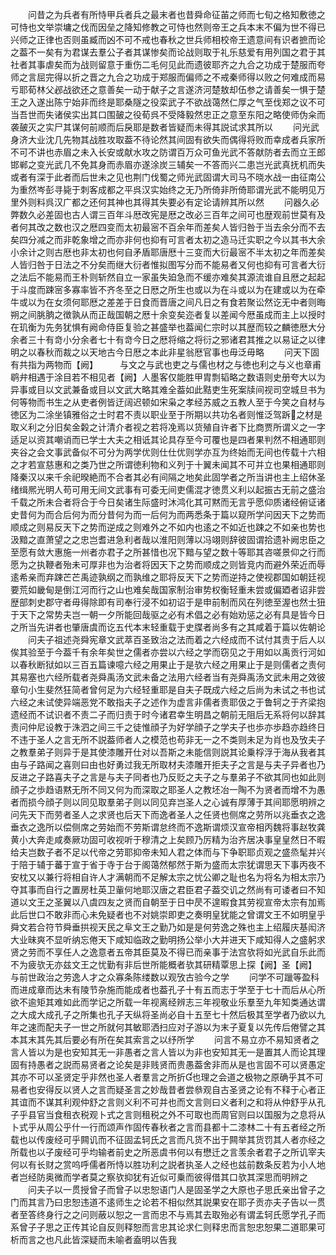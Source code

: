 <!-- { "loadSidebar": true } -->
　　问昔之为兵者有所恃甲兵者兵之最末者也昔舜命征苖之师而七旬之格知敷徳之可恃也文举崇墉之伐而因垒之降知修教之可恃也然则帝王之兵本末不偏为世不得已兴师之正律也否则虽臧而凶不可不戒也春秋之世兵师相校帝王遗意间有识者摭而论之葢不一矣有为君谋去羣公子者其谋惨矣而论战则取于礼乐慈爱有用列国之君于其社者其事虐矣而为战则留意于重伤二毛何见此而遗彼耶齐之九合之功成于楚服而夸师之言屈完得以折之晋之九合之功成于郑服而偏师之不戒秦师得以败之何难成而易亏耶荀林父邲战欲还之意善矣一动于献子之言遂济河楚敖却伍参之请善矣一惧于楚王之入遂出陈宁始非而终是耶桑隧之役栾武子不欲战蔼然仁厚之气至伐郑之议不可当吾世而失诸侯实出其口围皷之役荀呉不受降毅然忠正之意至东阳之略使师伪籴而袭皷灭之实尸其谋何前顺而后戾耶是数者皆疑而未得其説试求其所以
　　问光武身济大业沈几先物其战胜攻取葢不待论然其间固有欲失而偶得将败而幸成者兵家所不可不讲也赤眉之未入长安或献水攻之防谓百万众可鱼光武不答献防者去而立王郎邯郸之变光武几不免其身而赤眉亦遂涂炭三辅矣一不答而兴二患岂光武真抚机而失或者有深于此者而后世未之见也荆门伐蜀之师光武固谓大司马不晓水战一由征南公为重然岑彭寻毙于刺客成都之平呉汉实始终之无乃所倚非所倚耶谓光武不能明见万里外则料呉汉广都之还何其神也其得其失要必有定论请辨其所以然
　　问器久必弊数久必差固也古人谓三百年斗厯改宪是厯之改必三百年之间可也歴观前世莫有及者何其改之数也汉之厯四变而太初最宻不百余年而差矣人皆归咎于当去余分而不去矣四分减之而非乾象增之而亦非何也抑有可言者太初之造马迁实职之今以其书大余小余计之则古厯也非太初也何自矛盾耶唐厯十三变而大衍最宻不半太初之年而差矣人皆归咎于日法之不分矣而继大衍者惟拟图写分而不能易者又何也抑有可言者大衍之法后不能易而王朴则斩然自立一家虽失廹急而不缓亦难矣其源流谁自且厯之起起于斗度而踈宻多寡率皆不齐冬至之日厯之所生也或以为在斗或以为在建或以为在牵牛或以为在女须何耶厯之差差于日食而晋唐之间凡日之有食若聚讼然讫无中者则晦朔之间朓朒之徴孰从而正哉国朝之厯十余变矣迩者复以差闻今厯虽成而主上以授时在玑衡为先务犹惧有阙命侍臣复验之甚盛举也葢闻仁宗时以其歴而较之麟徳厯大分余者三十有竒小分余者七十有竒今日之厯将缩之将衍之邪诸君其推之以易证之以律明之以春秋而裁之以天地古今日厯之本此非星翁厯官事也毋泛毋略
　　问天下固有共指为两物而【阙】　　　与文之与武也吏之与儒也材之与徳也利之与义也章甫鹖弁相遇于涂目若不相见者【阙】人墨客仅能胜甲胄剽韬略之数语则史册夸大以为异事或目以文武兼备或目以文武大略其难全葢如此黠吏生死案牍间视司空城旦书为何等物而书生之从吏者例皆迂阔迟顿如宋枭之孝经苏威之五教人至于今笑之自材与徳区为二涂坐镇雅俗之士时君不责以职业至于所期以共功名者则惟泛驾跅之材是取义利之分旧矣金糓之计清介者视之若将凂焉以货殖自许者下比商贾所谓义之一字适足以资其嘲诮而已学士大夫之相诋其论具存至今可覆也是四者果判然不相通耶则夹谷之会文事武备似不可分为两学优则仕仕优则学亦互为终始而无间也传载十六相之才若宣慈惠和之类乃世之所谓徳利物和义列于十翼未闻其不可并立也果相通耶则降秦汉以来千余祀暌絶而不合者其必有间隔之地矣此固学者之所当讲也主上绍休圣绪缉熈光明人苟可用无间文武事有可委无间吏儒混才徳贯义利以起振古无前之盛治千载之所未合者将合于今日矣诸生际盛时沐鸿化其可黙而无言乎愿仰质诸经俯证诸史昔何为而合后何为而分昔何为而一后何为而两悉条于篇以窥所学问因天下之势而顺成之则易反天下之势而逆成之则难外之不如内也逺之不如近也踈之不如亲也势也汲黯之直萧望之之忠岂耆进急利者哉以淮阳则薄以冯翊则辞彼固谓拾遗补阙忠臣之至愿有敛大惠施一州者亦君子之所甚惜也况下黯与望之数十等耶其咨嗟景仰之行而愿为之执鞭者殆未可厚非也为治者将因天下之势而顺成之则皆竞内而避外荣近而辱逺希亲而弃踈芒芒禹迹孰纲之而孰维之耶将反天下之势而逆持之使视郡国如朝廷视要荒如畿甸是倒江河而行之山也难矣哉国家制治审势权衡轻重未尝或偏廼者诏非尝歴部刺史郡守者毋得除即有司奉行浸不如初诏于是申前制而风在列徳至渥也然士狃于天下之常势夫岂一朝一夕所能回哉驱之必有术倡之必有始劝惩之必有具是皆今日之所当先讲者也肇唐虞而讫五代本末轻重载于史牒者尚多有之其咸着于篇以佐朝论
　　问夫子祖述尧舜宪章文武萃百圣致治之法而着之六经成而不试付其责于后人以俟其验至于今葢千有余年矣世之儒者亦尝以六经之学而窃见之于用如以禹贡行河如以春秋断狱如以三百五篇谏噫六经之用果止于是欤六经之用果止于是则儒者之责何其易塞也六经所载者尧舜禹汤文武未备之法用六经者当有尧舜禹汤文武未用之效彼章句小生斐然狂简者曾何足为六经轻重耶是自夫子既成六经之后尚为未试之书也试六经之未试使异端恶党不敢指夫子之述作为虚言非儒者责耶伋之于鲁轲之于齐梁抱遗经而不试识者不责二子而归责于时今诸君幸生明昌之朝前无阻后无系将何以辞其责问仲尼设教于洙泗之间三千之徒惟顔子为好学顔子之学夫子也歩亦歩趋亦趋终日不违于圣人之言无所不説葢师者人之模范也苟非无一之不类则未足为肖也及攷夫子之教羣弟子则异于是其使漆雕开仕对以吾斯之未能信则説其论乗桴浮于海从我者其由与子路闻之喜则曰由也好勇过我无所取材夫漆雕开拒夫子之言是与夫子异者也乃反进之子路喜夫子之言是与夫子同者也乃反贬之夫子之与羣弟子不欲其同也如此则顔子之歩趋语黙无所不同又何为而深取之耶圣人之教坯冶一陶不为贤者而增不为愚者而损今顔子则以同见取羣弟子则以同见弃岂圣人之心诚有厚薄于其间耶愿明辨之问先天下而劳者圣人之求贤也后天下而逸者圣人之任贤也侧席之劳所以兆垂衣之逸垂衣之逸所以偿侧席之劳始而不劳斯谓怠终而不逸斯谓烦汉宣帝相丙魏将事赵牧龚黄小大奔走咸奏厥功固可收视听于穆清之上矣顾乃厉精为治齐居决事皇皇然日不暇给夫岂数子者不足以代帝之劳耶抑帝未知人君之体而与下争职耶贞观之盛烝髦并兴于陪于辅于蕃于宣于省于寺于台于阁蔼然郁然于斯为盛而太宗犹谓思天下事丙夜不安枕又以兼行将相自许人才满朝而不足解太宗之忧公卿之耻也名为将名为相太宗乃夺其事而自行之置房杜英卫軰何地耶汉唐之君臣君子葢交讥之然尚有可诿者曰不知道以文王之圣翼以八虞四友之贤而自朝至于日中昃不遑暇食其劳视宣帝太宗有加焉此后世口不敢非而心未免疑者也不对姚崇即吏之奏明皇犹能之曾谓文王不如明皇乎舜文若合符节舜垂拱视天民之阜文王之勤乃如是是何劳逸之殊也主上绍履庆基闳济大业昧爽不显听纳忘倦天下咸知临政之勤明扬公举小大并进天下咸知得人之盛躬求贤之劳而不享任人之逸意者五帝其臣莫及不得已而亲事于法宫欤将如光武自乐此而不为疲欤无亦兹文王之忧勤有非后世所能概者欤其研精覃思上探【阙】圣【阙】　与前世政治之劳逸人才之众寡条陈缕数以观攷古验今之学
　　问学不可躐等盈科而进成章而达未有陵节杂施而能成者也葢孔子十有五而志于学至于七十而后从心所欲不逾矩其难如此而学记之所载一年视离经辨志三年视敬业乐羣至九年知类通达谓之大成大成孔子之所集也孔子天纵将圣尚必自十五至七十然后极其至学者乃欲以九年之速而配夫子一世之所就何其敏耶洒扫应对子游以为末子夏复以先传后倦譬之其本其末其先其后要必有所在矣其索言之以纾所学
　　问言不易立亦不易知贤者之言人皆以为是也安知其无一非愚者之言人皆以为非也安知其无一是置其人而论其理固有持愚者之説而易贤者之论矣是非贱贤而贵愚葢舍非而从是也言固不可以贤愚定其亦不可以圣贤定乎非然也圣人者羣言之所折也理之会道之极物之原确乎其不可易者也安得反以贤人之言而疑圣言之妙哉昔者尝叅观自古圣贤之论有不释于心者正其谊而不谋其利观仲舒之言则义利不可并也而文言则曰义者利之和将从仲舒乎从孔子乎县官当食租衣税观卜式之言则租税之外不可取也而周官则曰以国服为之息将从卜式乎从周公乎什一行而颂声作固传春秋者之言而县都十二漆林二十有五者经之所载也以传废经可乎闗讥而不征固孟轲氏之言而凡货不出于闗举其货罚其人者亦经之所载也以子废经可乎均输者前史之所恶虞书何以有懋迁之言羡余者君子之所讥宰夫何以有长财之赏呜呼儒者所恃以胜功利之説者执圣人之经也兹前数条反若为小人地者岂经防奥微而学者莫之察欤抑犹有近似可乗而彼得借其口欤其深思而明辨之
　　问夫子以一贯授曾子而曾子以忠恕语门人是固圣学之大原也子思氏亲出曾子之门而其言乃曰忠恕违道不逺师生之论若不相似然其説果安在耶子贡亦夫子告以一贯者至答终身行之之问则蔽以恕之一言而忠不与焉其去取殆必有谓孟轲氏愿学孔子而系曾子子思之正传其论自反则释恕而言忠其论求仁则释忠而言恕忠恕果二道耶果可析而言之也凡此皆深疑而未喻者盍明以告我
